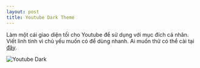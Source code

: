 ```yaml
---
layout: post
title: Youtube Dark Theme
---
```


Làm một cái giao diện tối cho Youtube để sử dụng với mục đích cá nhân. Viết linh tinh vì chủ yếu muốn có để dùng nhanh. Ai muốn thử có thể cài tại [đây](https://userstyles.org/styles/118770/youtube-dark-theater).

![Youtube Dark](https://lh3.googleusercontent.com/qY2PghFGhFOoEU2_rGm_8pwaTbpckGclbdzq_0pEOajYad-emHkMX6lTpavgQHrHXh5LOLaR7UZk8g=w1366-h768-rw-no)